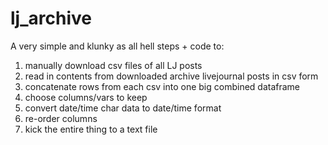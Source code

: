 # lj_archive
A very simple and klunky as all hell steps + code to: 
 1) manually download csv files of all LJ posts
 2) read in contents from downloaded archive livejournal posts in csv form 
 3) concatenate rows from each csv into one big combined dataframe
 4) choose columns/vars to keep
 5) convert date/time char data to date/time format
 6) re-order columns
 7) kick the entire thing to a text file
